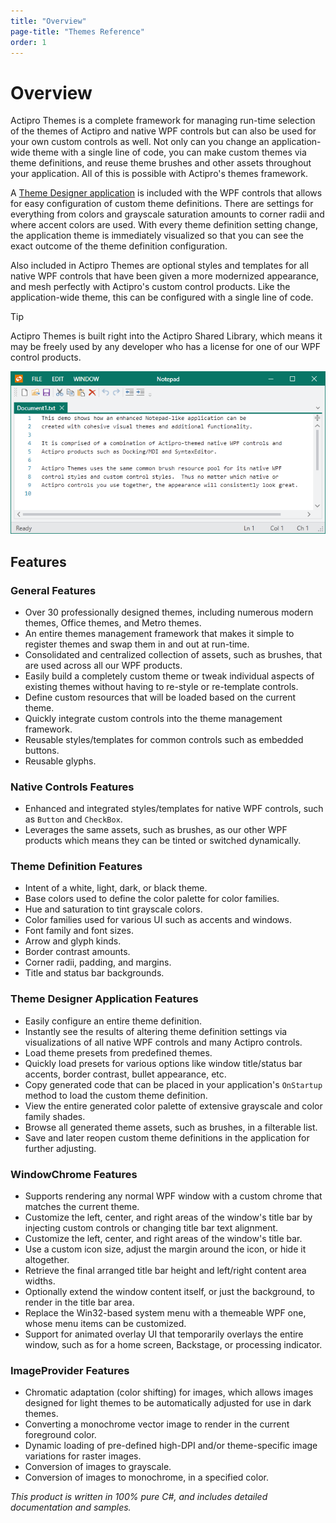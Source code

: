 ```yaml
---
title: "Overview"
page-title: "Themes Reference"
order: 1
---
```

# Overview

Actipro Themes is a complete framework for managing run-time selection of the themes of Actipro and native WPF controls but can also be used for your own custom controls as well.  Not only can you change an application-wide theme with a single line of code, you can make custom themes via theme definitions, and reuse theme brushes and other assets throughout your application.  All of this is possible with Actipro's themes framework.

A [Theme Designer application](theme-designer.md) is included with the WPF controls that allows for easy configuration of custom theme definitions.  There are settings for everything from colors and grayscale saturation amounts to corner radii and where accent colors are used.  With every theme definition setting change, the application theme is immediately visualized so that you can see the exact outcome of the theme definition configuration.

Also included in Actipro Themes are optional styles and templates for all native WPF controls that have been given a more modernized appearance, and mesh perfectly with Actipro's custom control products.  Like the application-wide theme, this can be configured with a single line of code.

> [!TIP]
> Actipro Themes is built right into the Actipro Shared Library, which means it may be freely used by any developer who has a license for one of our WPF control products.

![Screenshot](images/notepad-enhanced.png)

## Features

### General Features

- Over 30 professionally designed themes, including numerous modern themes, Office themes, and Metro themes.
- An entire themes management framework that makes it simple to register themes and swap them in and out at run-time.
- Consolidated and centralized collection of assets, such as brushes, that are used across all our WPF products.
- Easily build a completely custom theme or tweak individual aspects of existing themes without having to re-style or re-template controls.
- Define custom resources that will be loaded based on the current theme.
- Quickly integrate custom controls into the theme management framework.
- Reusable styles/templates for common controls such as embedded buttons.
- Reusable glyphs.

### Native Controls Features

- Enhanced and integrated styles/templates for native WPF controls, such as `Button` and `CheckBox`.
- Leverages the same assets, such as brushes, as our other WPF products which means they can be tinted or switched dynamically.

### Theme Definition Features

- Intent of a white, light, dark, or black theme.
- Base colors used to define the color palette for color families.
- Hue and saturation to tint grayscale colors.
- Color families used for various UI such as accents and windows.
- Font family and font sizes.
- Arrow and glyph kinds.
- Border contrast amounts.
- Corner radii, padding, and margins.
- Title and status bar backgrounds.

### Theme Designer Application Features

- Easily configure an entire theme definition.
- Instantly see the results of altering theme definition settings via visualizations of all native WPF controls and many Actipro controls.
- Load theme presets from predefined themes.
- Quickly load presets for various options like window title/status bar accents, border contrast, bullet appearance, etc.
- Copy generated code that can be placed in your application's `OnStartup` method to load the custom theme definition.
- View the entire generated color palette of extensive grayscale and color family shades.
- Browse all generated theme assets, such as brushes, in a filterable list.
- Save and later reopen custom theme definitions in the application for further adjusting.

### WindowChrome Features

- Supports rendering any normal WPF window with a custom chrome that matches the current theme.
- Customize the left, center, and right areas of the window's title bar by injecting custom controls or changing title bar text alignment.
- Customize the left, center, and right areas of the window's title bar.
- Use a custom icon size, adjust the margin around the icon, or hide it altogether.
- Retrieve the final arranged title bar height and left/right content area widths.
- Optionally extend the window content itself, or just the background, to render in the title bar area.
- Replace the Win32-based system menu with a themeable WPF one, whose menu items can be customized.
- Support for animated overlay UI that temporarily overlays the entire window, such as for a home screen, Backstage, or processing indicator.

### ImageProvider Features

- Chromatic adaptation (color shifting) for images, which allows images designed for light themes to be automatically adjusted for use in dark themes.
- Converting a monochrome vector image to render in the current foreground color.
- Dynamic loading of pre-defined high-DPI and/or theme-specific image variations for raster images.
- Conversion of images to grayscale.
- Conversion of images to monochrome, in a specified color.

*This product is written in 100% pure C#, and includes detailed documentation and samples.*
